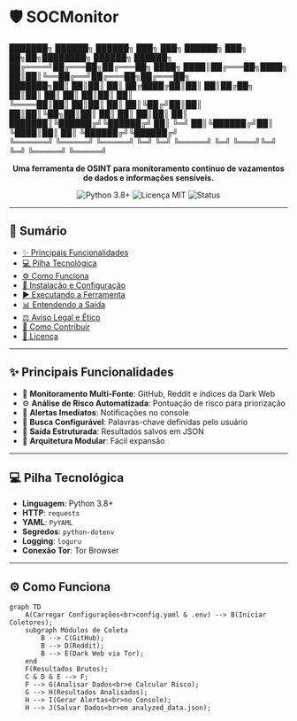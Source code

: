 
# 🛡️ SOCMonitor

███████╗ ██████╗  ██████╗     ███╗   ███╗ ██████╗ ███╗   ██╗██╗████████╗ ██████╗  ██████╗  
██╔════╝██╔═══██╗██╔═══██╗    ████╗ ████║██╔═══██╗████╗  ██║██║╚══██╔══╝██╔═══██╗██╔═══██╗  
███████╗██║   ██║██║   ██║    ██╔████╔██║██║   ██║██╔██╗ ██║██║   ██║   ██║   ██║██║   ██║  
╚════██║██║   ██║██║   ██║    ██║╚██╔╝██║██║   ██║██║╚██╗██║██║   ██║   ██║   ██║██║   ██║  
███████║╚██████╔╝╚██████╔╝    ██║ ╚═╝ ██║╚██████╔╝██║ ╚████║██║   ██║   ╚██████╔╝╚██████╔╝  
╚══════╝ ╚═════╝  ╚═════╝     ╚═╝     ╚═╝ ╚═════╝ ╚═╝  ╚═══╝╚═╝   ╚═╝    ╚═════╝  ╚═════╝  
<div align="center">

**Uma ferramenta de OSINT para monitoramento contínuo de vazamentos de dados e informações sensíveis.**

![Python 3.8+](https://img.shields.io/badge/Python-3.8%2B-blue)
![Licença MIT](https://img.shields.io/badge/licen%C3%A7a-MIT-green)
![Status](https://img.shields.io/badge/status-Em%20Desenvolvimento-orange)

</div>

---

## 📖 Sumário

- [✨ Principais Funcionalidades](#-principais-funcionalidades)  
- [💻 Pilha Tecnológica](#-pilha-tecnológica)  
- [⚙️ Como Funciona](#️-como-funciona)  
- [🚀 Instalação e Configuração](#-instalação-e-configuração)  
- [▶️ Executando a Ferramenta](#️-executando-a-ferramenta)  
- [📊 Entendendo a Saída](#-entendendo-a-saída)  
- [⚖️ Aviso Legal e Ético](#️-aviso-legal-e-ético)  
- [🤝 Como Contribuir](#-como-contribuir)  
- [📄 Licença](#-licença)

---

## ✨ Principais Funcionalidades

- 🔎 **Monitoramento Multi-Fonte**: GitHub, Reddit e índices da Dark Web  
- ⚙️ **Análise de Risco Automatizada**: Pontuação de risco para priorização  
- 🚨 **Alertas Imediatos**: Notificações no console  
- 🔑 **Busca Configurável**: Palavras-chave definidas pelo usuário  
- 💾 **Saída Estruturada**: Resultados salvos em JSON  
- 🧱 **Arquitetura Modular**: Fácil expansão

---

## 💻 Pilha Tecnológica

- **Linguagem**: Python 3.8+  
- **HTTP**: `requests`  
- **YAML**: `PyYAML`  
- **Segredos**: `python-dotenv`  
- **Logging**: `loguru`  
- **Conexão Tor**: Tor Browser

---

## ⚙️ Como Funciona

```mermaid
graph TD
    A(Carregar Configurações<br>config.yaml & .env) --> B(Iniciar Coletores);
    subgraph Módulos de Coleta
        B --> C(GitHub);
        B --> D(Reddit);
        B --> E(Dark Web via Tor);
    end
    F(Resultados Brutos);
    C & D & E --> F;
    F --> G(Analisar Dados<br>e Calcular Risco);
    G --> H(Resultados Analisados);
    H --> I(Gerar Alertas<br>no Console);
    H --> J(Salvar Dados<br>em analyzed_data.json);
